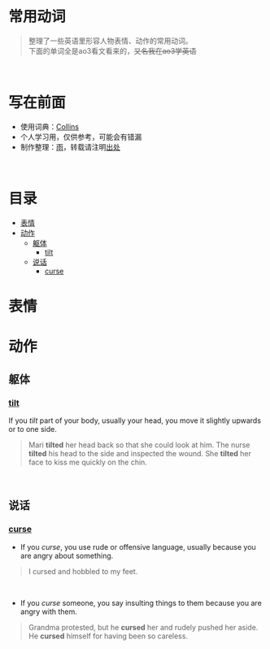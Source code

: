 <!-- omit in toc -->
# 常用动词 
> 整理了一些英语里形容人物表情、动作的常用动词。<br>
> 下面的单词全是ao3看文看来的，~~又名我在ao3学英语~~

<br>

<!-- omit in toc -->
# 写在前面 
* 使用词典：[Collins](https://www.collinsdictionary.com/)
* 个人学习用，仅供参考，可能会有错漏
* 制作整理：[雨](https://github.com/GardenKitten)，转载请注明[出处](https://github.com/GardenKitten/English-Note)

<br>

<!-- omit in toc -->
# 目录 
- [表情](#表情)
- [动作](#动作)
  - [躯体](#躯体)
    - [tilt](#tilt)
  - [说话](#说话)
    - [curse](#curse)


# 表情



# 动作

## 躯体

### [tilt](https://www.collinsdictionary.com/dictionary/english/tilt)
If you *tilt* part of your body, usually your head, you move it slightly upwards or to one side.
> Mari **tilted** her head back so that she could look at him. 
> The nurse **tilted** his head to the side and inspected the wound. 
> She **tilted** her face to kiss me quickly on the chin.

<br>

## 说话

### [curse](https://www.collinsdictionary.com/dictionary/english/curse)
* If you *curse*, you use rude or offensive language, usually because you are angry about something.
> I cursed and hobbled to my feet. 

<br>

* If you *curse* someone, you say insulting things to them because you are angry with them.
> Grandma protested, but he **cursed** her and rudely pushed her aside. 
> He **cursed** himself for having been so careless. 

<br>



